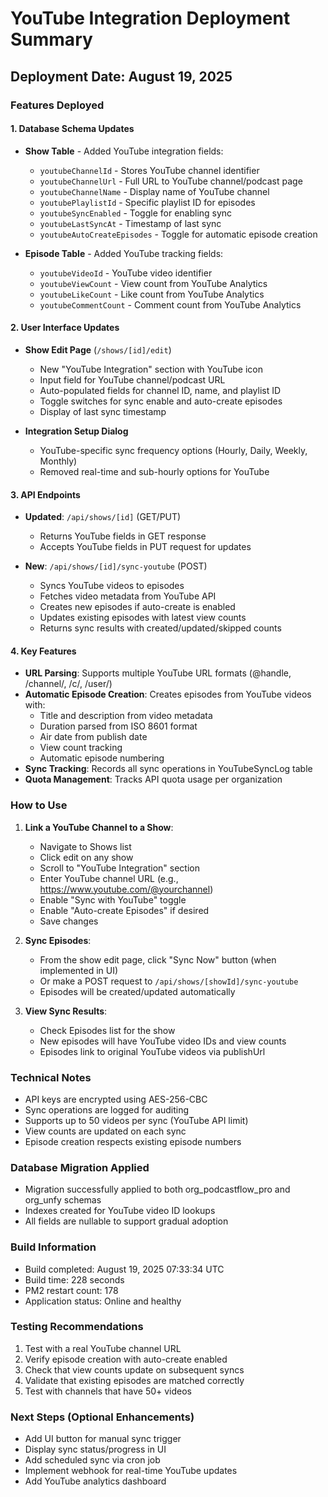 # YouTube Integration Deployment Summary

## Deployment Date: August 19, 2025

### Features Deployed

#### 1. Database Schema Updates
- **Show Table** - Added YouTube integration fields:
  - `youtubeChannelId` - Stores YouTube channel identifier
  - `youtubeChannelUrl` - Full URL to YouTube channel/podcast page
  - `youtubeChannelName` - Display name of YouTube channel
  - `youtubePlaylistId` - Specific playlist ID for episodes
  - `youtubeSyncEnabled` - Toggle for enabling sync
  - `youtubeLastSyncAt` - Timestamp of last sync
  - `youtubeAutoCreateEpisodes` - Toggle for automatic episode creation

- **Episode Table** - Added YouTube tracking fields:
  - `youtubeVideoId` - YouTube video identifier
  - `youtubeViewCount` - View count from YouTube Analytics
  - `youtubeLikeCount` - Like count from YouTube Analytics
  - `youtubeCommentCount` - Comment count from YouTube Analytics

#### 2. User Interface Updates
- **Show Edit Page** (`/shows/[id]/edit`)
  - New "YouTube Integration" section with YouTube icon
  - Input field for YouTube channel/podcast URL
  - Auto-populated fields for channel ID, name, and playlist ID
  - Toggle switches for sync enable and auto-create episodes
  - Display of last sync timestamp

- **Integration Setup Dialog**
  - YouTube-specific sync frequency options (Hourly, Daily, Weekly, Monthly)
  - Removed real-time and sub-hourly options for YouTube

#### 3. API Endpoints
- **Updated**: `/api/shows/[id]` (GET/PUT)
  - Returns YouTube fields in GET response
  - Accepts YouTube fields in PUT request for updates

- **New**: `/api/shows/[id]/sync-youtube` (POST)
  - Syncs YouTube videos to episodes
  - Fetches video metadata from YouTube API
  - Creates new episodes if auto-create is enabled
  - Updates existing episodes with latest view counts
  - Returns sync results with created/updated/skipped counts

#### 4. Key Features
- **URL Parsing**: Supports multiple YouTube URL formats (@handle, /channel/, /c/, /user/)
- **Automatic Episode Creation**: Creates episodes from YouTube videos with:
  - Title and description from video metadata
  - Duration parsed from ISO 8601 format
  - Air date from publish date
  - View count tracking
  - Automatic episode numbering
- **Sync Tracking**: Records all sync operations in YouTubeSyncLog table
- **Quota Management**: Tracks API quota usage per organization

### How to Use

1. **Link a YouTube Channel to a Show**:
   - Navigate to Shows list
   - Click edit on any show
   - Scroll to "YouTube Integration" section
   - Enter YouTube channel URL (e.g., https://www.youtube.com/@yourchannel)
   - Enable "Sync with YouTube" toggle
   - Enable "Auto-create Episodes" if desired
   - Save changes

2. **Sync Episodes**:
   - From the show edit page, click "Sync Now" button (when implemented in UI)
   - Or make a POST request to `/api/shows/[showId]/sync-youtube`
   - Episodes will be created/updated automatically

3. **View Sync Results**:
   - Check Episodes list for the show
   - New episodes will have YouTube video IDs and view counts
   - Episodes link to original YouTube videos via publishUrl

### Technical Notes
- API keys are encrypted using AES-256-CBC
- Sync operations are logged for auditing
- Supports up to 50 videos per sync (YouTube API limit)
- View counts are updated on each sync
- Episode creation respects existing episode numbers

### Database Migration Applied
- Migration successfully applied to both org_podcastflow_pro and org_unfy schemas
- Indexes created for YouTube video ID lookups
- All fields are nullable to support gradual adoption

### Build Information
- Build completed: August 19, 2025 07:33:34 UTC
- Build time: 228 seconds
- PM2 restart count: 178
- Application status: Online and healthy

### Testing Recommendations
1. Test with a real YouTube channel URL
2. Verify episode creation with auto-create enabled
3. Check that view counts update on subsequent syncs
4. Validate that existing episodes are matched correctly
5. Test with channels that have 50+ videos

### Next Steps (Optional Enhancements)
- Add UI button for manual sync trigger
- Display sync status/progress in UI
- Add scheduled sync via cron job
- Implement webhook for real-time YouTube updates
- Add YouTube analytics dashboard